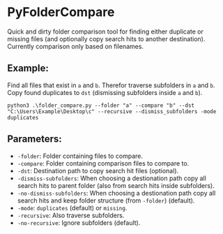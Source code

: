 # PyFolderCompare
Quick and dirty folder comparison tool for finding either duplicate or missing files (and optionally copy search hits to another destination). Currently comparison only based on filenames.

## Example:
Find all files that exist in ``a`` and ``b``. Therefor traverse subfolders in ``a`` and ``b``. Copy found duplicates to ``dst`` (dismissing subfolders inside ``a`` and ``b``).
```
python3 .\folder_compare.py --folder "a" --compare "b" --dst "C:\Users\Example\Desktop\c" --recursive --dismiss_subfolders -mode duplicates
```

## Parameters:
- ``-folder``: Folder containing files to compare.
- ``-compare``: Folder containing comparison files to compare to.
- ``-dst``: Destination path to copy search hit files (optional).
- ``-dismiss-subfolders``: When choosing a destionation path copy all search hits to parent folder (also from search hits inside subfolders).
- ``-no-dismiss-subfolders``: When choosing a destionation path copy all search hits and keep folder structure (from ``-folder``) (default).
- ``-mode``: ``duplicates`` (default) or ``missing``.
- ``-recursive``: Also traverse subfolders.
- ``-no-recursive``: Ignore subfolders (default).
